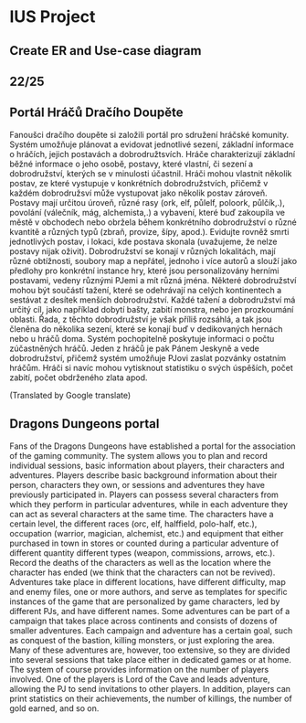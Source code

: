 # IUS Project

## Create ER and Use-case diagram
## 22/25

## Portál Hráčů Dračího Doupěte
Fanoušci dračího doupěte si založili portál pro sdružení hráčské komunity. Systém umožňuje plánovat a evidovat jednotlivé sezení, základní informace o hráčích, jejich postavách a dobrodružtsvích. Hráče charakterizují základní běžné informace o jeho osobě, postavy, které vlastní, či sezení a dobrodružství, kterých se v minulosti účastnil. Hráči mohou vlastnit několik postav, ze které vystupuje v konkrétních dobrodružstvích, přičemž v každém dobrodružsví může vystupovat jako několik postav zároveň. Postavy mají určitou úroveň, různé rasy (ork, elf, půlelf, poloork, půlčík,.), povolání (válečník, mág, alchemista,.) a vybavení, které buď zakoupila ve městě v obchodech nebo obržela během konkrétního dobrodružství o různé kvantitě a různých typů (zbraň, provize, šípy, apod.). Evidujte rovněž smrti jednotlivých postav, i lokaci, kde postava skonala (uvažujeme, že nelze postavy nijak oživit). Dobrodružství se konají v různých lokalitách, mají různé obtížnosti, soubory map a nepřátel, jednoho i více autorů a slouží jako předlohy pro konkrétní instance hry, které jsou personalizovány herními postavami, vedeny různými PJemi a mít různá jména. Některé dobrodružství mohou být součástí tažení, které se odehrávají na celých kontinentech a sestávat z desítek menších dobrodružství. Každé tažení a dobrodružství má určitý cíl, jako například dobytí bašty, zabití monstra, nebo jen prozkoumání oblasti. Řada, z těchto dobrodružství je však příliš rozsáhlá, a tak jsou členěna do několika sezení, které se konají buď v dedikovaných hernách nebo u hráčů doma. Systém pochopitelně poskytuje informaci o počtu zúčastněných hráčů. Jeden z hráčů je pak Pánem Jeskyně a vede dobrodružství, přičemž systém umožňuje PJovi zaslat pozvánky ostatním hráčům. Hráči si navíc mohou vytisknout statistiku o svých úspěších, počet zabití, počet obdrženého zlata apod.

(Translated by Google translate)
## Dragons Dungeons portal
Fans of the Dragons Dungeons have established a portal for the association of the gaming community. The system allows you to plan and record individual sessions, basic information about players, their characters and adventures. Players describe basic background information about their person, characters they own, or sessions and adventures they have previously participated in. Players can possess several characters from which they perform in particular adventures, while in each adventure they can act as several characters at the same time. The characters have a certain level, the different races (orc, elf, halffield, polo-half, etc.), occupation (warrior, magician, alchemist, etc.) and equipment that either purchased in town in stores or counted during a particular adventure of different quantity different types (weapon, commissions, arrows, etc.). Record the deaths of the characters as well as the location where the character has ended (we think that the characters can not be revived). Adventures take place in different locations, have different difficulty, map and enemy files, one or more authors, and serve as templates for specific instances of the game that are personalized by game characters, led by different PJs, and have different names. Some adventures can be part of a campaign that takes place across continents and consists of dozens of smaller adventures. Each campaign and adventure has a certain goal, such as conquest of the bastion, killing monsters, or just exploring the area. Many of these adventures are, however, too extensive, so they are divided into several sessions that take place either in dedicated games or at home. The system of course provides information on the number of players involved. One of the players is Lord of the Cave and leads adventure, allowing the PJ to send invitations to other players. In addition, players can print statistics on their achievements, the number of killings, the number of gold earned, and so on.
